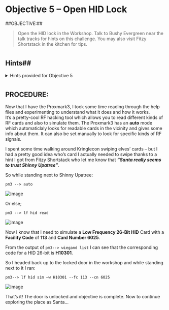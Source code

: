 # Objective 5 – Open HID Lock #

##OBJECTIVE:##
>Open the HID lock in the Workshop. Talk to Bushy Evergreen near the talk tracks for hints on this challenge. You may also visit Fitzy Shortstack in the kitchen for tips.
#  

## Hints##
<details>
  <summary>Hints provided for Objective 5</summary>
 
>-  **BUSHY EVERGREEN:** The Proxmark is a multi-function RFID device, capable of capturing and replaying RFID events.
>-  **BUSHY EVERGREEN:** Larry Pesce knows a thing or two about [HID attacks](https://www.youtube.com/watch?v=647U85Phxgo). He's the author of a course on wireless hacking!
>-	 **BUSHY EVERGREEN:** There's a [short list of essential Proxmark commands](https://gist.github.com/joswr1ght/efdb669d2f3feb018a22650ddc01f5f2) also available.
>-	 **BUSHY EVERGREEN:** You can also use a Proxmark to impersonate a badge to unlock a door, if the badge you impersonate has access. ``lf hid sim -r 2006......``
>-	 **BUSHY EVERGREEN:** You can use a Proxmark to capture the facility code and ID value of HID ProxCard badge by running `lf hid read` when you are close enough to someone with a badge.
</details>

#  
## PROCEDURE: ##
Now that I have the Proxmark3, I took some time reading through the help files and experimenting to understand what it does and how it works.  
It’s a pretty-cool RF hacking tool which allows you to read different kinds of RF cards and also to simulate them. The Proxmark3 has an **auto** mode which automaticlaly looks for readable cards in the vicinity and gives some info about them.  It can also be set manually to look for specific kinds of RF signals.

I spent some time walking around Kringlecon swiping elves’ cards – but I had a pretty good idea who’s card I actually needed to swipe thanks to a hint I got from Fitzy Shortstack who let me know that ***“Santa really seems to trust Shinny Upatree”***.

So while standing next to Shinny Upatree:
```
pm3 --> auto
```
![image](https://github.com/beta-j/SANS-Holiday-Hack-Challenge-2020/assets/60655500/7b835e90-176b-4396-93c0-daf8c50cb120)

Or else; 
```
pm3 --> lf hid read
```
![image](https://github.com/beta-j/SANS-Holiday-Hack-Challenge-2020/assets/60655500/9f4e772c-69d2-479e-bc08-67aba5f02b47)

Now I know that I need to simulate a **Low Frequency 26-Bit HID** Card with a **Facility Code** of **113** and **Card Number 6025**.

From the output of ``pm3--> wiegand list`` I can see that the corresponding code for a HID 26-bit is **H10301**.

So I headed back up to the locked door in the workshop and while standing next to it I ran:
```
pm3--> lf hid sim –w H10301 --fc 113 --cn 6025
```
![image](https://github.com/beta-j/SANS-Holiday-Hack-Challenge-2020/assets/60655500/32c2f7fb-8a90-498d-990c-b55960b65c72)

That’s it!  The door is unlocked and objective is complete.  Now to continue exploring the place as Santa...

